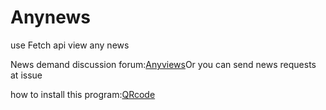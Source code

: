 # Anynews
use Fetch api view any news

News demand discussion forum:[Anyviews](https://github.com/orgs/zepp-health/discussions/52)Or you can send news requests at issue

how to install this program:[QRcode](https://fwz233.github.io/fwz233/qr.html?app=2)
